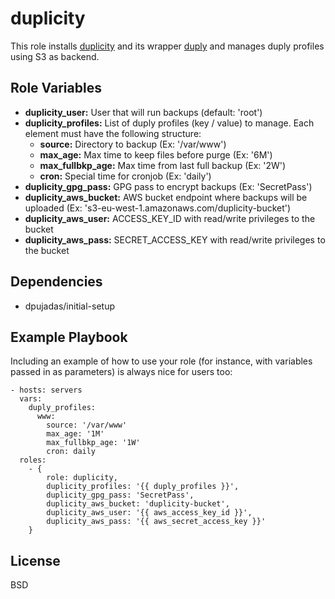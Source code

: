 duplicity
=========

This role installs [duplicity](http://duplicity.nongnu.org/) and its wrapper [duply](http://duply.net/) and manages duply profiles using S3 as backend.

Role Variables
--------------

* **duplicity_user:** User that will run backups (default: 'root')
* **duplicity_profiles:** List of duply profiles (key / value) to manage. Each element must have the following structure:
  * **source:** Directory to backup (Ex: '/var/www')
  * **max_age:** Max time to keep files before purge (Ex: '6M')
  * **max_fullbkp_age:** Max time from last full backup (Ex: '2W')
  * **cron:** Special time for cronjob (Ex: 'daily')
* **duplicity_gpg_pass:** GPG pass to encrypt backups (Ex: 'SecretPass')
* **duplicity_aws_bucket:** AWS bucket endpoint where backups will be uploaded (Ex: 's3-eu-west-1.amazonaws.com/duplicity-bucket')
* **duplicity_aws_user:** ACCESS_KEY_ID with read/write privileges to the bucket
* **duplicity_aws_pass:** SECRET_ACCESS_KEY with read/write privileges to the bucket

Dependencies
------------

* dpujadas/initial-setup

Example Playbook
----------------

Including an example of how to use your role (for instance, with variables passed in as parameters) is always nice for users too:

    - hosts: servers
      vars:
        duply_profiles:
          www:
            source: '/var/www'
            max_age: '1M'
            max_fullbkp_age: '1W'
            cron: daily
      roles:
        - {
            role: duplicity,
            duplicity_profiles: '{{ duply_profiles }}',
            duplicity_gpg_pass: 'SecretPass',
            duplicity_aws_bucket: 'duplicity-bucket',
            duplicity_aws_user: '{{ aws_access_key_id }}',
            duplicity_aws_pass: '{{ aws_secret_access_key }}'
        }

License
-------

BSD
